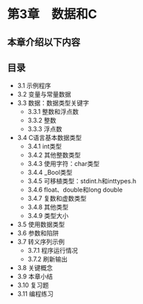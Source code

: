 # 第3章　数据和C

## 本章介绍以下内容

## 目录

* 3.1  示例程序
* 3.2  变量与常量数据
* 3.3  数据：数据类型关键字
  - 3.3.1 整数和浮点数
  - 3.3.2 整数
  - 3.3.3 浮点数
* 3.4 C语言基本数据类型
  - 3.4.1 int类型
  - 3.4.2 其他整数类型
  - 3.4.3 使用字符：char类型
  - 3.4.4 _Bool类型
  - 3.4.5 可移植类型：stdint.h和inttypes.h
  - 3.4.6 float、double和long double
  - 3.4.7 复数和虚数类型
  - 3.4.8 其他类型
  - 3.4.9 类型大小
* 3.5  使用数据类型      
* 3.6  参数和陷阱
* 3.7  转义序列示例
  - 3.7.1 程序运行情况
  - 3.7.2 刷新输出
* 3.8  关键概念
* 3.9  本章小结
* 3.10 复习题
* 3.11 编程练习
